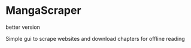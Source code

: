 # MangaScraper
better version


Simple gui to scrape websites and download chapters for offline reading

